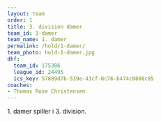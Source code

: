 ```yaml
---
layout: team
order: 1
title: 3. division damer
team_id: 1-damer
team_name: 1. damer
permalink: /hold/1-damer/
team_photo: hold-1-damer.jpg
dhf:
  team_id: 175386
  league_id: 24495
  ics_key: 57889d7b-539e-43cf-8c76-b474c0808c85
coaches:
- Thomas Rose Christensen
---
```

1\. damer spiller i 3. division.
